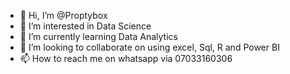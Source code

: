 - 👋 Hi, I’m @Proptybox
- 👀 I’m interested in Data Science
- 🌱 I’m currently learning Data Analytics
- 💞️ I’m looking to collaborate on using excel, Sql, R and Power BI
- 📫 How to reach me on whatsapp via 07033160306

<!---
Proptybox/Proptybox is a ✨ special ✨ repository because its `README.md` (this file) appears on your GitHub profile.
You can click the Preview link to take a look at your changes.
--->

